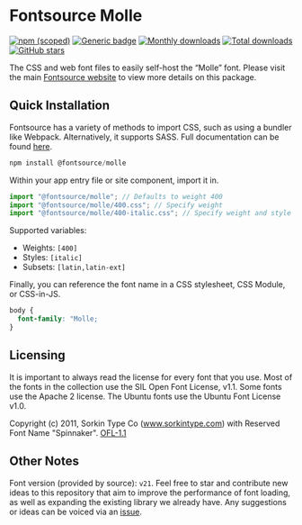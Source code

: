 # Fontsource Molle

[![npm (scoped)](https://img.shields.io/npm/v/@fontsource/molle?color=brightgreen)](https://www.npmjs.com/package/@fontsource/molle) [![Generic badge](https://img.shields.io/badge/fontsource-passing-brightgreen)](https://github.com/fontsource/fontsource) [![Monthly downloads](https://badgen.net/npm/dm/@fontsource/molle)](https://github.com/fontsource/fontsource) [![Total downloads](https://badgen.net/npm/dt/@fontsource/molle)](https://github.com/fontsource/fontsource) [![GitHub stars](https://img.shields.io/github/stars/fontsource/fontsource.svg?style=social&label=Star)](https://github.com/fontsource/fontsource/stargazers)

The CSS and web font files to easily self-host the “Molle” font. Please visit the main [Fontsource website](https://fontsource.org/fonts/molle) to view more details on this package.

## Quick Installation

Fontsource has a variety of methods to import CSS, such as using a bundler like Webpack. Alternatively, it supports SASS. Full documentation can be found [here](https://fontsource.org/docs/introduction).

```javascript
npm install @fontsource/molle
```

Within your app entry file or site component, import it in.

```javascript
import "@fontsource/molle"; // Defaults to weight 400
import "@fontsource/molle/400.css"; // Specify weight
import "@fontsource/molle/400-italic.css"; // Specify weight and style

```

Supported variables:
- Weights: `[400]`
- Styles: `[italic]`
- Subsets: `[latin,latin-ext]`

Finally, you can reference the font name in a CSS stylesheet, CSS Module, or CSS-in-JS.

```css
body {
  font-family: "Molle;
}
```

## Licensing
It is important to always read the license for every font that you use.
Most of the fonts in the collection use the SIL Open Font License, v1.1. Some fonts use the Apache 2 license. The Ubuntu fonts use the Ubuntu Font License v1.0.

Copyright (c) 2011, Sorkin Type Co (www.sorkintype.com) with Reserved Font Name "Spinnaker".
[OFL-1.1](http://scripts.sil.org/OFL)

## Other Notes
Font version (provided by source): `v21`.
Feel free to star and contribute new ideas to this repository that aim to improve the performance of font loading, as well as expanding the existing library we already have. Any suggestions or ideas can be voiced via an [issue](https://github.com/fontsource/fontsource/issues).